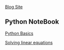 
[Blog Site](https://www.nitendratech.com)

## Python NoteBook


[Python Basics](https://nitendragautam.github.io/python_notebook/pythonBasics.html)


[Solving linear equations ](https://nitendragautam.github.io/python_notebook/solve-linear-equations-with-python.html)

